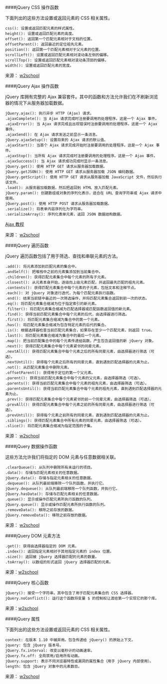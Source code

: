 ####jQuery CSS 操作函数

下面列出的这些方法设置或返回元素的 CSS 相关属性。
```
css(): 设置或返回匹配元素的样式属性。
height(): 设置或返回匹配元素的高度。
offset(): 返回第一个匹配元素相对于文档的位置。
offsetParent(): 返回最近的定位祖先元素。
position(): 返回第一个匹配元素相对于父元素的位置。
scrollLeft(): 设置或返回匹配元素相对滚动条左侧的偏移。
scrollTop(): 设置或返回匹配元素相对滚动条顶部的偏移。
width(): 设置或返回匹配元素的宽度。
```

来源： [w2school](http://www.w3school.com.cn/jquery/jquery_ref_css.asp)

####jQuery Ajax 操作函数

jQuery 库拥有完整的 Ajax 兼容套件。其中的函数和方法允许我们在不刷新浏览器的情况下从服务器加载数据。
```
jQuery.ajax(): 执行异步 HTTP (Ajax) 请求。
.ajaxComplete(): 当 Ajax 请求完成时注册要调用的处理程序。这是一个 Ajax 事件。
.ajaxError(): 当 Ajax 请求完成且出现错误时注册要调用的处理程序。这是一个 Ajax 事件。
.ajaxSend(): 在 Ajax 请求发送之前显示一条消息。
jQuery.ajaxSetup(): 设置将来的 Ajax 请求的默认值。
.ajaxStart(): 当首个 Ajax 请求完成开始时注册要调用的处理程序。这是一个 Ajax 事件。
.ajaxStop(): 当所有 Ajax 请求完成时注册要调用的处理程序。这是一个 Ajax 事件。
.ajaxSuccess(): 当 Ajax 请求成功完成时显示一条消息。
jQuery.get(): 使用 HTTP GET 请求从服务器加载数据。
jQuery.getJSON(): 使用 HTTP GET 请求从服务器加载 JSON 编码数据。
jQuery.getScript(): 使用 HTTP GET 请求从服务器加载 JavaScript 文件，然后执行该文件。
.load(): 从服务器加载数据，然后把返回到 HTML 放入匹配元素。
jQuery.param(): 创建数组或对象的序列化表示，适合在 URL 查询字符串或 Ajax 请求中使用。
jQuery.post(): 使用 HTTP POST 请求从服务器加载数据。
.serialize(): 将表单内容序列化为字符串。
.serializeArray(): 序列化表单元素，返回 JSON 数据结构数据。
```

[Ajax 教程](http://www.w3school.com.cn/ajax/index.asp)

来源： [w2school](http://www.w3school.com.cn/jquery/jquery_ref_ajax.asp)

####jQuery 遍历函数

jQuery 遍历函数包括了用于筛选、查找和串联元素的方法。
```
.add(): 将元素添加到匹配元素的集合中。
.andSelf(): 把堆栈中之前的元素集添加到当前集合中。
.children(): 获得匹配元素集合中每个元素的所有子元素。
.closest(): 从元素本身开始，逐级向上级元素匹配，并返回最先匹配的祖先元素。
.contents(): 获得匹配元素集合中每个元素的子元素，包括文本和注释节点。
.each(): 对 jQuery 对象进行迭代，为每个匹配元素执行函数。
.end(): 结束当前链中最近的一次筛选操作，并将匹配元素集合返回到前一次的状态。
.eq(): 将匹配元素集合缩减为位于指定索引的新元素。
.filter(): 将匹配元素集合缩减为匹配选择器或匹配函数返回值的新元素。
.find(): 获得当前匹配元素集合中每个元素的后代，由选择器进行筛选。
.first(): 将匹配元素集合缩减为集合中的第一个元素。
.has(): 将匹配元素集合缩减为包含特定元素的后代的集合。
.is(): 根据选择器检查当前匹配元素集合，如果存在至少一个匹配元素，则返回 true。
.last(): 将匹配元素集合缩减为集合中的最后一个元素。
.map(): 把当前匹配集合中的每个元素传递给函数，产生包含返回值的新 jQuery 对象。
.next(): 获得匹配元素集合中每个元素紧邻的同辈元素。
.nextAll(): 获得匹配元素集合中每个元素之后的所有同辈元素，由选择器进行筛选（可选）。
.nextUntil(): 获得每个元素之后所有的同辈元素，直到遇到匹配选择器的元素为止。
.not(): 从匹配元素集合中删除元素。
.offsetParent(): 获得用于定位的第一个父元素。
.parent(): 获得当前匹配元素集合中每个元素的父元素，由选择器筛选（可选）。
.parents(): 获得当前匹配元素集合中每个元素的祖先元素，由选择器筛选（可选）。
.parentsUntil(): 获得当前匹配元素集合中每个元素的祖先元素，直到遇到匹配选择器的元素为止。
.prev(): 获得匹配元素集合中每个元素紧邻的前一个同辈元素，由选择器筛选（可选）。
.prevAll(): 获得匹配元素集合中每个元素之前的所有同辈元素，由选择器进行筛选（可选）。
.prevUntil(): 获得每个元素之前所有的同辈元素，直到遇到匹配选择器的元素为止。
.siblings(): 获得匹配元素集合中所有元素的同辈元素，由选择器筛选（可选）。
.slice(): 将匹配元素集合缩减为指定范围的子集。
```

来源： [w2school](http://www.w3school.com.cn/jquery/jquery_ref_traversing.asp)

####jQuery 数据操作函数

这些方法允许我们将指定的 DOM 元素与任意数据相关联。
```
.clearQueue(): 从队列中删除所有未运行的项目。
.data(): 存储与匹配元素相关的任意数据。
jQuery.data(): 存储与指定元素相关的任意数据。
.dequeue(): 从队列最前端移除一个队列函数，并执行它。
jQuery.dequeue(): 从队列最前端移除一个队列函数，并执行它。
jQuery.hasData(): 存储与匹配元素相关的任意数据。
.queue(): 显示或操作匹配元素所执行函数的队列。
jQuery.queue(): 显示或操作匹配元素所执行函数的队列。
.removeData(): 移除之前存放的数据。
jQuery.removeData(): 移除之前存放的数据。
```

来源： [w2school](http://www.w3school.com.cn/jquery/jquery_ref_data.asp)

####jQuery DOM 元素方法

```
.get(): 获得由选择器指定的 DOM 元素。
.index(): 返回指定元素相对于其他指定元素的 index 位置。
.size(): 返回被 jQuery 选择器匹配的元素的数量。
.toArray(): 以数组的形式返回 jQuery 选择器匹配的元素。
```

来源：[w2school](http://www.w3school.com.cn/jquery/jquery_ref_dom_element_methods.asp)

####jQuery 核心函数

```
jQuery(): 接受一个字符串，其中包含了用于匹配元素集合的 CSS 选择器。
jQuery.noConflict(): 运行这个函数将变量 $ 的控制权让渡给第一个实现它的那个库。
```

来源：[w2school](http://www.w3school.com.cn/jquery/jquery_ref_core.asp)

####jQuery 属性

下面列出的这些方法设置或返回元素的 CSS 相关属性。
```
context: 在版本 1.10 中被弃用。包含传递给 jQuery() 的原始上下文。
jquery: 包含 jQuery 版本号。
jQuery.fx.interval: 改变以毫秒计的动画速率。
jQuery.fx.off: 全局禁用/启用所有动画。
jQuery.support: 表示不同浏览器特性或漏洞的属性集合（用于 jQuery 内部使用）。
length: 包含 jQuery 对象中的元素数目。
```

来源： [w2school](http://www.w3school.com.cn/jquery/jquery_ref_prop.asp)
